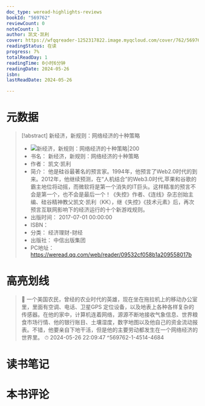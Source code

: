 ```yaml
---
doc_type: weread-highlights-reviews
bookId: "569762"
reviewCount: 0
noteCount: 1
author: 凯文·凯利
cover: https://wfqqreader-1252317822.image.myqcloud.com/cover/762/569762/t7_569762.jpg
readingStatus: 在读
progress: 7%
totalReadDay: 1
readingTime: 0小时6分钟
readingDate: 2024-05-26
isbn: 
lastReadDate: 2024-05-26

---
```

# 元数据
> [!abstract] 新经济，新规则：网络经济的十种策略
> - ![ 新经济，新规则：网络经济的十种策略|200](https://wfqqreader-1252317822.image.myqcloud.com/cover/762/569762/t7_569762.jpg)
> - 书名： 新经济，新规则：网络经济的十种策略
> - 作者： 凯文·凯利
> - 简介： 他是硅谷最著名的预言家。1994年，他预言了Web2.0时代的到来。2012年，他继续预测，在“人机结合”的Web3.0时代,苹果和谷歌的霸主地位将动摇，而微软将是第一个消失的IT巨头。这样精准的预言不会是第一个，也不会是最后一个！《失控》作者、《连线》杂志创始主编、硅谷精神教父凯文·凯利（KK），继《失控》《技术元素》后，再次预言互联网影响下的经济运行的十个新游戏规则。
> - 出版时间： 2017-07-01 00:00:00
> - ISBN： 
> - 分类： 经济理财-财经
> - 出版社： 中信出版集团
> - PC地址：https://weread.qq.com/web/reader/09532cf058b1a209558017b

# 高亮划线



> 📌 一个美国农民，曾经的农业时代的英雄，现在坐在拖拉机上的移动办公室里，里面有空调、电话、卫星GPS 定位设备，以及地表上各种各样复杂的传感器。在他的家中，计算机连着网络，源源不断地接收气象信息、世界粮食市场行情、他的银行账目、土壤湿度，数字地图以及他自己的资金流动报表。不错，他要亲自下地干活，但是他的主要劳动都发生在一个网络经济的世界里。 
> ⏱ 2024-05-26 22:09:47 ^569762-1-4514-4684

# 读书笔记

# 本书评论

